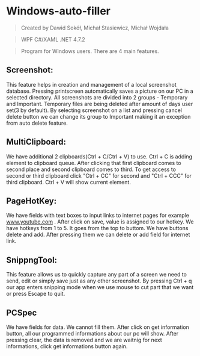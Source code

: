 # Windows-auto-filler
>Created by Dawid Sokół, Michał Stasiewicz, Michał Wojdała

>WPF C#/XAML .NET 4.7.2

>Program for Windows users. There are 4 main features.

## Screenshot:

This feature helps in creation and management 
of a local screenshot database. Pressing printscreen 
automatically saves a picture on our PC
in a selected directory. All screenshots are
divided into 2 groups - Temporary and Important.
Temporary files are being deleted after amount of days
user set(3 by default). By selecting screenshot 
on a list and pressing cancel delete button we can 
change its group to Important making it an exception
from auto delete feature.

## MultiClipboard:

We have additional 2 clipboards(Ctrl + C/Ctrl + V) to use. 
Ctrl + C is adding element to clipboard queue. After clicking that first clipboard comes to second place and second clipboard comes to third.
To get access to second or third clipboard click "Ctrl + CC" for second and "Ctrl + CCC" for third clipboard.
Ctrl + V will show current element.

## PageHotKey:

We have fields with text boxes to input links to internet pages for example www.youtube.com . After click on save, value is assigned to our hotkey.
We have hotkeys from 1 to 5. It goes from the top to buttom. 
We have buttons delete and add. After pressing them we can delete or add field for internet link.


## SnippngTool:

This feature allows us to quickly capture 
any part of a screen we need to send, 
edit or simply save just as any other 
screenshot. By pressing Ctrl + q our app 
enters snipping mode when we use mouse
to cut part that we want or press Escape 
to quit.

## PCSpec

We have fields for data. We cannot fill them. After click on get information button, all our programmed informations about our pc will show.
After pressing clear, the data is removed and we are waitnig for next informations, click get informations button again.
